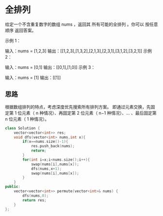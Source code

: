 # 全排列
给定一个不含重复数字的数组 nums ，返回其 所有可能的全排列 。你可以 按任意顺序 返回答案。

 

示例 1：

输入：nums = [1,2,3]
输出：[[1,2,3],[1,3,2],[2,1,3],[2,3,1],[3,1,2],[3,2,1]]
示例 2：

输入：nums = [0,1]
输出：[[0,1],[1,0]]
示例 3：

输入：nums = [1]
输出：[[1]]
## 思路
根据数组排列的特点，考虑深度优先搜索所有排列方案。
即通过元素交换，先固定第 1 位元素（ n 种情况）、再固定第 2 位元素（ n−1 种情况）、... 、最后固定第 n 位元素（ 1 种情况）。

```cpp
class Solution {
    vector<vector<int>> res;
    void dfs(vector<int> nums,int x){
        if(x==nums.size()-1){
            res.push_back(nums);
            return;
        }
        for(int i=x;i<nums.size();i++){
            swap(nums[i],nums[x]);
            dfs(nums,x+1);
            swap(nums[i],nums[x]);
        }
    }
public:
    vector<vector<int>> permute(vector<int>& nums) {
        dfs(nums,0);
        return res;
    }
};
```

